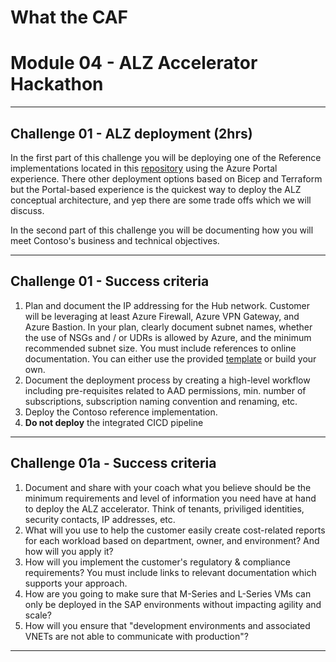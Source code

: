 # What the CAF

# Module 04 - ALZ Accelerator Hackathon

---

## Challenge 01 - ALZ deployment (2hrs)

In the first part of this challenge you will be deploying one of the Reference implementations located in this [repository](https://github.com/Azure/Enterprise-Scale) using the Azure Portal experience. There other deployment options based on Bicep and Terraform but the Portal-based experience is the quickest way to deploy the ALZ conceptual architecture, and yep there are some trade offs which we will discuss.

In the second part of this challenge you will be documenting how you will meet Contoso's business and technical objectives.

---

## Challenge 01 - Success criteria

1. Plan and document the IP addressing for the Hub network. Customer will be leveraging at least Azure Firewall, Azure VPN Gateway, and Azure Bastion. In your plan, clearly document subnet names, whether the use of NSGs and / or UDRs is allowed by Azure, and the minimum recommended subnet size. You must include references to online documentation. You can either use the provided [template](/learning_path_modules/04_ALZ_Accelerator/sources/Azure%20Network%20Documentation%20Template.xlsx) or build your own.
2. Document the deployment process by creating a high-level workflow including pre-requisites related to AAD permissions, min. number of subscriptions, subscription naming convention and renaming, etc.
3. Deploy the Contoso reference implementation.
4. **Do not deploy** the integrated CICD pipeline

---

## Challenge 01a - Success criteria

1. Document and share with your coach what you believe should be the minimum requirements and level of information you need have at hand to deploy the ALZ accelerator. Think of tenants, priviliged identities, security contacts, IP addresses, etc.
2. What will you use to help the customer easily create cost-related reports for each workload based on department, owner, and environment? And how will you apply it?
3. How will you implement the customer's regulatory & compliance requirements? You must include links to relevant documentation which supports your approach.
4. How are you going to make sure that M-Series and L-Series VMs can only be deployed in the SAP environments without impacting agility and scale?
5. How will you ensure that "development environments and associated VNETs are not able to communicate with production"?

---

